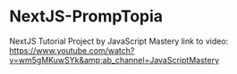 # NextJS-PrompTopia
NextJS Tutorial Project by JavaScript Mastery link to video: https://www.youtube.com/watch?v=wm5gMKuwSYk&amp;ab_channel=JavaScriptMastery
